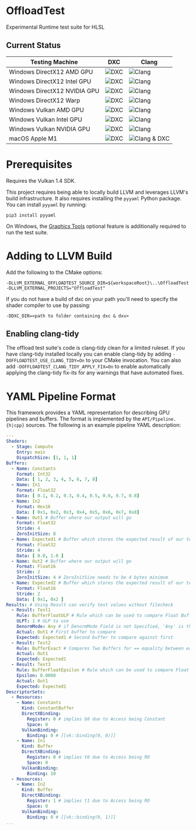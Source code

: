# OffloadTest
Experimental Runtime test suite for HLSL

## Current Status

| Testing Machine | DXC | Clang |
|-----------------|-----|-------|
| Windows DirectX12 AMD GPU | ![DXC](https://github.com/llvm/offload-test-suite/actions/workflows/windows-amd-dxc-d3d12.yaml/badge.svg) | ![Clang](https://github.com/llvm/offload-test-suite/actions/workflows/windows-amd-clang-d3d12.yaml/badge.svg) |
| Windows DirectX12 Intel GPU | ![DXC](https://github.com/llvm/offload-test-suite/actions/workflows/windows-intel-dxc-d3d12.yaml/badge.svg) | ![Clang](https://github.com/llvm/offload-test-suite/actions/workflows/windows-intel-clang-d3d12.yaml/badge.svg) |
| Windows DirectX12 NVIDIA GPU | ![DXC](https://github.com/llvm/offload-test-suite/actions/workflows/windows-nvidia-dxc-d3d12.yaml/badge.svg) | ![Clang](https://github.com/llvm/offload-test-suite/actions/workflows/windows-nvidia-clang-d3d12.yaml/badge.svg) |
| Windows DirectX12 Warp | ![DXC](https://github.com/llvm/offload-test-suite/actions/workflows/windows-all-dxc-warp-d3d12.yaml/badge.svg) | ![Clang](https://github.com/llvm/offload-test-suite/actions/workflows/windows-all-clang-warp-d3d12.yaml/badge.svg) |
| Windows Vulkan AMD GPU | ![DXC](https://github.com/llvm/offload-test-suite/actions/workflows/windows-amd-dxc-vk.yaml/badge.svg) | ![Clang](https://github.com/llvm/offload-test-suite/actions/workflows/windows-amd-clang-vk.yaml/badge.svg) |
| Windows Vulkan Intel GPU | ![DXC](https://github.com/llvm/offload-test-suite/actions/workflows/windows-intel-dxc-vk.yaml/badge.svg) | ![Clang](https://github.com/llvm/offload-test-suite/actions/workflows/windows-intel-clang-vk.yaml/badge.svg) |
| Windows Vulkan NVIDIA GPU | ![DXC](https://github.com/llvm/offload-test-suite/actions/workflows/windows-nvidia-dxc-vk.yaml/badge.svg) | ![Clang](https://github.com/llvm/offload-test-suite/actions/workflows/windows-nvidia-clang-vk.yaml/badge.svg) |
| macOS Apple M1 | ![DXC](https://github.com/llvm/offload-test-suite/actions/workflows/macos-dxc-mtl.yaml/badge.svg) | ![Clang & DXC](https://github.com/llvm/offload-test-suite/actions/workflows/macos-clang-mtl.yaml/badge.svg) |


# Prerequisites

Requires the Vulkan 1.4 SDK.

This project requires being able to locally build LLVM and leverages LLVM's build infrastructure. It also requires installing the `pyyaml` Python package. You can install `pyyaml` by running:

```shell
pip3 install pyyaml
```

On Windows, the [Graphics Tools](https://learn.microsoft.com/en-us/windows/win32/direct3d12/directx-12-programming-environment-set-up#debug-layer) optional feature is additionally required to run the test suite.

# Adding to LLVM Build

Add the following to the CMake options:

```shell
-DLLVM_EXTERNAL_OFFLOADTEST_SOURCE_DIR=${workspaceRoot}\..\OffloadTest -DLLVM_EXTERNAL_PROJECTS="OffloadTest"
```

If you do not have a build of dxc on your path you'll need to specify the shader
compiler to use by passing:

```shell
-DDXC_DIR=<path to folder containing dxc & dxv>
```

## Enabling clang-tidy

The offload test suite's code is clang-tidy clean for a limited ruleset.
If you have clang-tidy installed locally you can enable clang-tidy by adding `-DOFFLOADTEST_USE_CLANG_TIDY=On` to your CMake invocation.
You can also add `-DOFFLOADTEST_CLANG_TIDY_APPLY_FIX=On` to enable automatically applying the clang-tidy fix-its for any warnings that have automated fixes.

# YAML Pipeline Format

This framework provides a YAML representation for describing GPU pipelines and buffers. The format is implemented by the `API/Pipeline.{h|cpp}` sources. The following is an example pipeline YAML description:

```yaml
---
Shaders:
  - Stage: Compute
    Entry: main
    DispatchSize: [1, 1, 1]
Buffers:
  - Name: Constants
    Format: Int32
    Data: [ 1, 2, 3, 4, 5, 6, 7, 8]
  - Name: In1
    Format: Float32
    Data: [ 0.1, 0.2, 0.3, 0.4, 0.5, 0.6, 0.7, 0.8]
  - Name: In2
    Format: Hex16
    Data: [ 0x1, 0x2, 0x3, 0x4, 0x5, 0x6, 0x7, 0x8]
  - Name: Out1 # Buffer where our output will go
    Format: Float32
    Stride: 4
    ZeroInitSize: 8
  - Name: Expected1 # Buffer which stores the expected result of our test
    Format: Float32
    Stride: 4
    Data: [ 0.0, 1.0 ]
  - Name: Out2 # Buffer where our output will go
    Format: Float16
    Stride: 2
    ZeroInitSize: 4 # ZeroInitSize needs to be 4 bytes minimum
  - Name: Expected2 # Buffer which stores the expected result of our test
    Format: Float16
    Stride: 2
    Data: [ 0x1, 0x2 ]
Results: # Using Result can verify test values without filecheck
  - Result: Test1
    Rule: BufferFloatULP # Rule which can be used to compare Float Buffers; They are compared within a ULP range
    ULPT: 1 # ULP to use
    DenormMode: Any # if DenormMode Field is not Specified, 'Any' is the default; FTZ and Preserve are the other options.
    Actual: Out1 # First buffer to compare
    Expected: Expected1 # Second buffer to compare against first
  - Result: Test2
    Rule: BufferExact # Compares Two Buffers for == equality between each value elementwise
    Actual: Out1
    Expected: Expected1
  - Result: Test3
    Rule: BufferFloatEpsilon # Rule which can be used to compare Float Buffers; They are compared within an epsilon difference
    Epsilon: 0.0008
    Actual: Out1
    Expected: Expected1
DescriptorSets:
  - Resources:
    - Name: Constants
      Kind: ConstantBuffer
      DirectXBinding:
        Register: 0 # implies b0 due to Access being Constant
        Space: 0
      VulkanBinding:
        Binding: 0 # [[vk::binding(0, 0)]]
    - Name: In1
      Kind: Buffer
      DirectXBinding:
        Register: 0 # implies t0 due to Access being RO
        Space: 0
      VulkanBinding:
        Binding: 10
  - Resources:
    - Name: In2
      Kind: Buffer
      DirectXBinding:
        Register: 1 # implies t1 due to Access being RO
        Space: 0
      VulkanBinding:
        Binding: 0 # [[vk::binding(0, 1)]]
...
```
